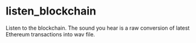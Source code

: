 # listen_blockchain
Listen to the blockchain. The sound you hear is a raw conversion of latest Ethereum transactions into wav file.
